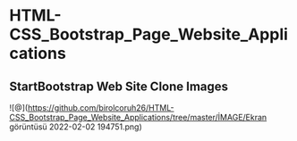 # HTML-CSS_Bootstrap_Page_Website_Applications
## StartBootstrap Web Site Clone Images
![@](https://github.com/birolcoruh26/HTML-CSS_Bootstrap_Page_Website_Applications/tree/master/İMAGE/Ekran görüntüsü 2022-02-02 194751.png)
